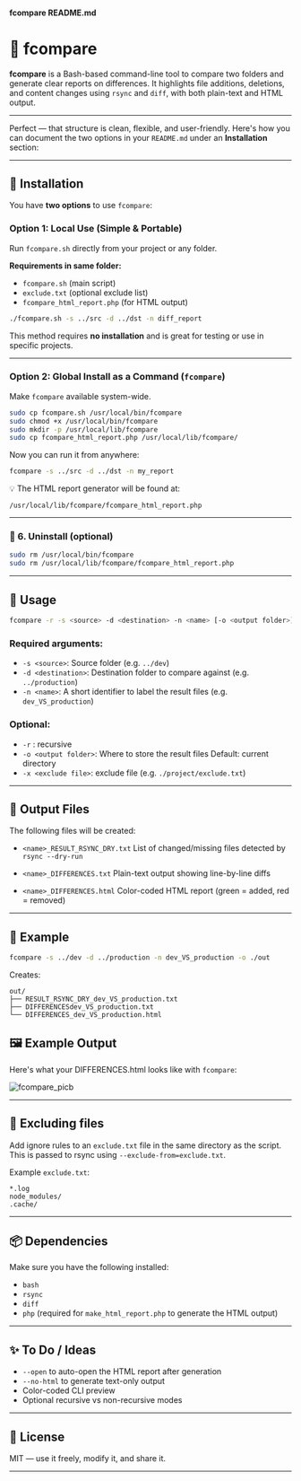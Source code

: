 #### fcompare README.md


# 🧩 fcompare

**fcompare** is a Bash-based command-line tool to compare two folders and generate clear reports on differences. It highlights file additions, deletions, and content changes using `rsync` and `diff`, with both plain-text and HTML output.

---

Perfect — that structure is clean, flexible, and user-friendly. Here's how you can document the two options in your `README.md` under an **Installation** section:

---

## 🔧 Installation

You have **two options** to use `fcompare`:

### Option 1: Local Use (Simple & Portable)

Run `fcompare.sh` directly from your project or any folder.

**Requirements in same folder:**

* `fcompare.sh` (main script)
* `exclude.txt` (optional exclude list)
* `fcompare_html_report.php` (for HTML output)

```bash
./fcompare.sh -s ../src -d ../dst -n diff_report
```

This method requires **no installation** and is great for testing or use in specific projects.

---

### Option 2: Global Install as a Command (`fcompare`)

Make `fcompare` available system-wide.

```bash
sudo cp fcompare.sh /usr/local/bin/fcompare
sudo chmod +x /usr/local/bin/fcompare
sudo mkdir -p /usr/local/lib/fcompare
sudo cp fcompare_html_report.php /usr/local/lib/fcompare/
```

Now you can run it from anywhere:

```bash
fcompare -s ../src -d ../dst -n my_report
```

💡 The HTML report generator will be found at:

```
/usr/local/lib/fcompare/fcompare_html_report.php
```

---


### 🧼 6. Uninstall (optional)

```bash
sudo rm /usr/local/bin/fcompare
sudo rm /usr/local/lib/fcompare/fcompare_html_report.php
```

---

## 🚀 Usage

```bash
fcompare -r -s <source> -d <destination> -n <name> [-o <output folder>] [-x <exclude file>]
```

### Required arguments:

* `-s <source>`: Source folder (e.g. `../dev`)
* `-d <destination>`: Destination folder to compare against (e.g. `../production`)
* `-n <name>`: A short identifier to label the result files (e.g. `dev_VS_production`)


### Optional:

* `-r`  : recursive  
* `-o <output folder>`: Where to store the result files
  Default: current directory
* `-x <exclude file>`: exclude file (e.g. `./project/exclude.txt`)

---

## 📄 Output Files

The following files will be created:

* `<name>_RESULT_RSYNC_DRY.txt`
  List of changed/missing files detected by `rsync --dry-run`

* `<name>_DIFFERENCES.txt`
  Plain-text output showing line-by-line diffs

* `<name>_DIFFERENCES.html`
  Color-coded HTML report (green = added, red = removed)

---

## 🧪 Example

```bash
fcompare -s ../dev -d ../production -n dev_VS_production -o ./out
```

Creates:

```
out/
├── RESULT_RSYNC_DRY_dev_VS_production.txt
├── DIFFERENCESdev_VS_production.txt
└── DIFFERENCES_dev_VS_production.html
```

## 🖼 Example Output

Here's what your DIFFERENCES.html looks like with `fcompare`:

![fcompare_picb](https://github.com/user-attachments/assets/ba82176e-c784-4029-adfe-2386d6a576f8)


---

## 📁 Excluding files

Add ignore rules to an `exclude.txt` file in the same directory as the script. This is passed to rsync using `--exclude-from=exclude.txt`.

Example `exclude.txt`:

```
*.log
node_modules/
.cache/
```

---

## 📦 Dependencies

Make sure you have the following installed:

* `bash`
* `rsync`
* `diff`
* `php` (required for `make_html_report.php` to generate the HTML output)

---

## ✨ To Do / Ideas

* `--open` to auto-open the HTML report after generation
* `--no-html` to generate text-only output
* Color-coded CLI preview
* Optional recursive vs non-recursive modes

---

## 📄 License

MIT — use it freely, modify it, and share it.

---

